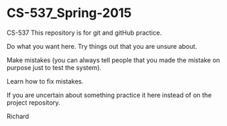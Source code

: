 # CS-537_Spring-2015
CS-537 This repository is for git and gitHub practice.

Do what you want here. Try things out that you are unsure about.

Make mistakes (you can always tell people that you made the mistake on purpose just to test the system).

Learn how to fix mistakes.

If you are uncertain about something practice it here instead of on the project repository.

Richard
